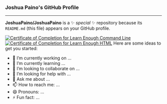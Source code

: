 ### Joshua Paino's GitHub Profile
<hr>


**JoshuaPaino/JoshuaPaino** is a ✨ _special_ ✨ repository because its `README.md` (this file) appears on your GitHub profile.


<a href="https://www.learnenough.com/certificates/2d76444a"><img src="https://www.learnenough.com/certificates/2d76444a/command-line-tutorial.svg" alt="Certificate of Completion for Learn Enough Command Line"></a><a href="https://www.learnenough.com/certificates/2d76444a"><img src="https://www.learnenough.com/certificates/2d76444a/html-tutorial.svg" alt="Certificate of Completion for Learn Enough HTML"></a>
Here are some ideas to get you started:

- 🔭 I’m currently working on ...
- 🌱 I’m currently learning ...
- 👯 I’m looking to collaborate on ...
- 🤔 I’m looking for help with ...
- 💬 Ask me about ...
- 📫 How to reach me: ...
- 😄 Pronouns: ...
- ⚡ Fun fact: ...

